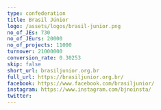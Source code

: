 ```yaml
---
type: confederation
title: Brasil Júnior
logo: /assets/logos/brasil-junior.png
no_of_JEs: 730
no_of_JEurs: 20000
no_of_projects: 11000
turnover: 21000000
conversion_rate: 0.30253
skip: false
short_url: brasiljunior.org.br
full_url: https://brasiljunior.org.br/
facebook: https://www.facebook.com/brasiljunior/
instagram: https://www.instagram.com/bjnoinsta/
twitter:
---
```

